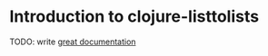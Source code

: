 # Introduction to clojure-listtolists

TODO: write [great documentation](http://jacobian.org/writing/what-to-write/)
